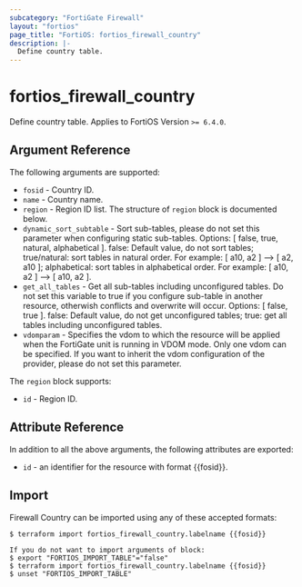 ```yaml
---
subcategory: "FortiGate Firewall"
layout: "fortios"
page_title: "FortiOS: fortios_firewall_country"
description: |-
  Define country table.
---
```


# fortios_firewall_country
Define country table. Applies to FortiOS Version `>= 6.4.0`.

## Argument Reference

The following arguments are supported:

* `fosid` - Country ID.
* `name` - Country name.
* `region` - Region ID list. The structure of `region` block is documented below.
* `dynamic_sort_subtable` - Sort sub-tables, please do not set this parameter when configuring static sub-tables. Options: [ false, true, natural, alphabetical ]. false: Default value, do not sort tables; true/natural: sort tables in natural order. For example: [ a10, a2 ] --> [ a2, a10 ]; alphabetical: sort tables in alphabetical order. For example: [ a10, a2 ] --> [ a10, a2 ].
* `get_all_tables` - Get all sub-tables including unconfigured tables. Do not set this variable to true if you configure sub-table in another resource, otherwish conflicts and overwrite will occur. Options: [ false, true ]. false: Default value, do not get unconfigured tables; true: get all tables including unconfigured tables. 
* `vdomparam` - Specifies the vdom to which the resource will be applied when the FortiGate unit is running in VDOM mode. Only one vdom can be specified. If you want to inherit the vdom configuration of the provider, please do not set this parameter.

The `region` block supports:

* `id` - Region ID.


## Attribute Reference

In addition to all the above arguments, the following attributes are exported:
* `id` - an identifier for the resource with format {{fosid}}.

## Import

Firewall Country can be imported using any of these accepted formats:
```
$ terraform import fortios_firewall_country.labelname {{fosid}}

If you do not want to import arguments of block:
$ export "FORTIOS_IMPORT_TABLE"="false"
$ terraform import fortios_firewall_country.labelname {{fosid}}
$ unset "FORTIOS_IMPORT_TABLE"
```
